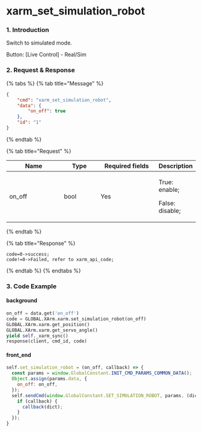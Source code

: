 # xarm\_set\_simulation\_robot

### 1. Introduction

Switch to simulated mode.

Button: \[Live Control] - Real/Sim

### 2. Request & Response

{% tabs %}
{% tab title="Message" %}
```json
{
    "cmd": "xarm_set_simulation_robot",
    "data": {
        "on_off": true
    },
    "id": "1"
}
```
{% endtab %}

{% tab title="Request" %}
<table data-full-width="true"><thead><tr><th width="136">Name</th><th width="85">Type</th><th width="144">Required fields</th><th>Description</th></tr></thead><tbody><tr><td>on_off</td><td>bool</td><td>Yes</td><td><p>True: enable;</p><p>False: disable;</p></td></tr></tbody></table>
{% endtab %}

{% tab title="Response" %}
```
code=0->success;
code!=0->Failed, refer to xarm_api_code;
```
{% endtab %}
{% endtabs %}

### 3. Code Example

#### background

```python
on_off = data.get('on_off')
code = GLOBAL.XArm.xarm.set_simulation_robot(on_off)
GLOBAL.XArm.xarm.get_position()
GLOBAL.XArm.xarm.get_servo_angle()
yield self._xarm_sync()
response(client, cmd_id, code)
```

#### front\_end

```javascript
self.set_simulation_robot = (on_off, callback) => {
  const params = window.GlobalConstant.INIT_CMD_PARAMS_COMMON_DATA();
  Object.assign(params.data, {
    on_off: on_off,
  });
  self.sendCmd(window.GlobalConstant.SET_SIMULATION_ROBOT, params, (dict) => {
    if (callback) {
      callback(dict);
    }
  });
}
```
